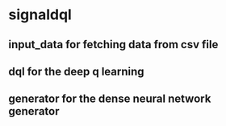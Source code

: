 # signaldql

## input_data for fetching data from csv file

## dql for the deep q learning

## generator for the dense neural network generator

